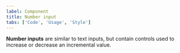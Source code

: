 ```yaml
---
label: Component
title: Number input
tabs: ['Code', 'Usage', 'Style']
---
```


<page-intro>**Number inputs** are similar to text inputs, but contain controls used to increase or decrease an incremental value.</page-intro>

<component
    name="Number input"
    component="number-input"
    variation="number-input"
    codepen="Xzebda"
    hasReactVersion="true"
    hasVueVersion="NumberInput"
    >
</component>
<component-docs component="number-input"></component-docs>
